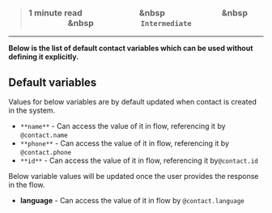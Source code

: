 > ### **1 minute read &nbsp; &nbsp; &nbsp; &nbsp; &nbsp; &nbsp; &nbsp; &nbsp; &nbsp; &nbsp; &nbsp; &nbsp; &nbsp; &nbsp; &nbsp &nbsp; &nbsp; &nbsp; &nbsp; &nbsp; &nbsp; &nbsp; &nbsp; &nbsp; &nbsp; &nbsp; &nbsp; &nbsp; &nbsp; &nbsp &nbsp; &nbsp; &nbsp; &nbsp; &nbsp; &nbsp; &nbsp; &nbsp; &nbsp; &nbsp; &nbsp; &nbsp; &nbsp; &nbsp; &nbsp &nbsp; &nbsp; &nbsp; &nbsp; &nbsp; &nbsp; &nbsp; &nbsp; &nbsp; &nbsp; &nbsp; &nbsp;`Intermediate`**

___

**Below is the list of default contact variables which can be used without defining it explicitly.**

## Default variables

Values for below variables are by default updated when contact is created in the system.

- `**name**` -  Can access the value of it in flow, referencing it by `@contact.name`
- `**phone**` - Can access the value of it in flow, referencing it by `@contact.phone`
- `**id**` - Can access the value of it in flow, referencing it by`@contact.id`

Below variable values will be updated once the user provides the response in the flow.

- **language** - Can access the value of it in flow by `@contact.language`
